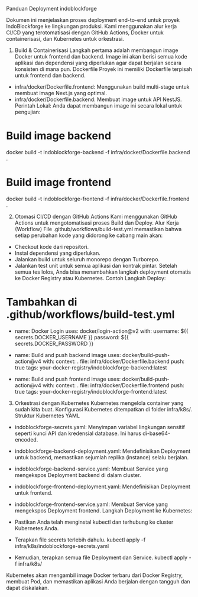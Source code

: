 Panduan Deployment indoblockforge

Dokumen ini menjelaskan proses deployment end-to-end untuk proyek IndoBlockforge ke lingkungan produksi. Kami menggunakan alur kerja CI/CD yang terotomatisasi dengan GitHub Actions, Docker untuk containerisasi, dan Kubernetes untuk orkestrasi.
1. Build & Containerisasi
Langkah pertama adalah membangun image Docker untuk frontend dan backend. Image ini akan berisi semua kode aplikasi dan dependensi yang diperlukan agar dapat berjalan secara konsisten di mana pun.
Dockerfile
Proyek ini memiliki Dockerfile terpisah untuk frontend dan backend.
 * infra/docker/Dockerfile.frontend: Menggunakan build multi-stage untuk membuat image Next.js yang optimal.
 * infra/docker/Dockerfile.backend: Membuat image untuk API NestJS.
Perintah Lokal:
Anda dapat membangun image ini secara lokal untuk pengujian:
# Build image backend
docker build -t indoblockforge-backend -f infra/docker/Dockerfile.backend .

# Build image frontend
docker build -t indoblockforge-frontend -f infra/docker/Dockerfile.frontend .

2. Otomasi CI/CD dengan GitHub Actions
Kami menggunakan GitHub Actions untuk mengotomatisasi proses Build dan Deploy.
Alur Kerja (Workflow)
File .github/workflows/build-test.yml memastikan bahwa setiap perubahan kode yang didorong ke cabang main akan:
 * Checkout kode dari repositori.
 * Instal dependensi yang diperlukan.
 * Jalankan build untuk seluruh monorepo dengan Turborepo.
 * Jalankan test unit untuk semua aplikasi dan kontrak pintar.
Setelah semua tes lolos, Anda bisa menambahkan langkah deployment otomatis ke Docker Registry atau Kubernetes.
Contoh Langkah Deploy:
# Tambahkan di .github/workflows/build-test.yml

- name: Docker Login
  uses: docker/login-action@v2
  with:
    username: ${{ secrets.DOCKER_USERNAME }}
    password: ${{ secrets.DOCKER_PASSWORD }}

- name: Build and push backend image
  uses: docker/build-push-action@v4
  with:
    context: .
    file: infra/docker/Dockerfile.backend
    push: true
    tags: your-docker-registry/indoblockforge-backend:latest

- name: Build and push frontend image
  uses: docker/build-push-action@v4
  with:
    context: .
    file: infra/docker/Dockerfile.frontend
    push: true
    tags: your-docker-registry/indoblockforge-frontend:latest

3. Orkestrasi dengan Kubernetes
Kubernetes mengelola container yang sudah kita buat. Konfigurasi Kubernetes ditempatkan di folder infra/k8s/.
Struktur Kubernetes YAML
 * indoblockforge-secrets.yaml: Menyimpan variabel lingkungan sensitif seperti kunci API dan kredensial database. Ini harus di-base64-encoded.
 * indoblockforge-backend-deployment.yaml: Mendefinisikan Deployment untuk backend, memastikan sejumlah replika (instance) selalu berjalan.
 * indoblockforge-backend-service.yaml: Membuat Service yang mengekspos Deployment backend di dalam cluster.
 * indoblockforge-frontend-deployment.yaml: Mendefinisikan Deployment untuk frontend.
 * indoblockforge-frontend-service.yaml: Membuat Service yang mengekspos Deployment frontend.
Langkah Deployment ke Kubernetes:
 * Pastikan Anda telah menginstal kubectl dan terhubung ke cluster Kubernetes Anda.
 * Terapkan file secrets terlebih dahulu.
   kubectl apply -f infra/k8s/indoblockforge-secrets.yaml

 * Kemudian, terapkan semua file Deployment dan Service.
   kubectl apply -f infra/k8s/

Kubernetes akan mengambil image Docker terbaru dari Docker Registry, membuat Pod, dan memastikan aplikasi Anda berjalan dengan tangguh dan dapat diskalakan.
